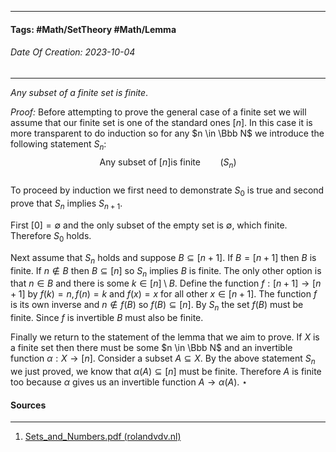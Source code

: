 __________________________________________________________________________
#### **Tags:** #Math/SetTheory #Math/Lemma
###### *Date Of Creation: 2023-10-04*
__________________________________________________________________________

*Any subset of a finite set is finite*.

*Proof:* Before attempting to prove the general case of a finite set we will assume that our finite set is one of the standard ones $[n]$. In this case it is more transparent to do induction so for any $n \in \Bbb N$ we introduce the following statement $S_n:$ $$\text{Any subset of } [n] \text{is finite} \;\;\;\;\;\;\;\;\; (S_n)$$  
To proceed by induction we first need to demonstrate $S_0$ is true and second prove that $S_n$ implies $S_{n + 1}$.

First $[0] = \emptyset$ and the only subset of the empty set is $\emptyset$, which finite. Therefore $S_0$ holds.

Next assume that $S_n$ holds and suppose $B \subseteq [n + 1]$. If $B = [n+1]$ then $B$ is finite. If $n \notin B$ then $B \subseteq [n]$ so $S_n$ implies $B$ is finite. The only other option is that $n \in B$ and there is some $k \in [n] \setminus B$. Define the function $f: [n + 1] \rightarrow [n + 1]$ by $f(k) = n, f(n) = k$ and $f(x) = x$ for all other $x \in [n + 1]$. The function $f$ is its own inverse and $n \notin f(B) \text{ so } f(B) \subseteq [n]$. By $S_n$ the set $f(B)$ must be finite. Since $f$ is invertible $B$ must also be finite. 

Finally we return to the statement of the lemma that we aim to prove. If $X$ is a finite set then there must be some $n \in  \Bbb N$ and an invertible function $\alpha : X \rightarrow [n]$. Consider a subset $A \subseteq X$. By the above statement $S_n$ we just proved, we know that $\alpha (A) \subseteq [n]$ must be finite. Therefore $A$ is finite too because $\alpha$ gives us an invertible function $A \rightarrow \alpha (A)$. $\star$
#### Sources
__________________________________________________________________________
1. [Sets_and_Numbers.pdf (rolandvdv.nl)](https://www.rolandvdv.nl/Sets_and_Numbers.pdf)
